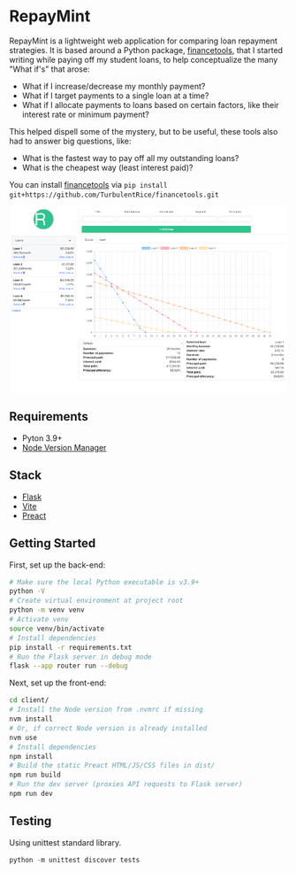 # RepayMint

RepayMint is a lightweight web application for comparing loan repayment strategies. It is based around a Python package, [financetools](https://github.com/TurbulentRice/financetools), that I started writing while paying off my student loans, to help conceptualize the many "What if's" that arose:

- What if I increase/decrease my monthly payment?
- What if I target payments to a single loan at a time?
- What if I allocate payments to loans based on certain factors, like their interest rate or minimum payment?

This helped dispell some of the mystery, but to be useful, these tools also had to answer big questions, like:

- What is the fastest way to pay off all my outstanding loans?
- What is the cheapest way (least interest paid)?

You can install [financetools](https://github.com/TurbulentRice/financetools) via `pip install git+https://github.com/TurbulentRice/financetools.git`

![RepayMint App](./examples/default.png)

## Requirements
- Pyton 3.9+
- [Node Version Manager](https://github.com/nvm-sh/nvm)

## Stack
- [Flask](https://flask.palletsprojects.com/en/3.0.x/)
- [Vite](https://vitejs.dev/)
- [Preact](https://preactjs.com/)

## Getting Started

First, set up the back-end:
```sh
# Make sure the local Python executable is v3.9+
python -V
# Create virtual environment at project root
python -m venv venv
# Activate venv
source venv/bin/activate
# Install dependencies
pip install -r requirements.txt
# Run the Flask server in debug mode
flask --app router run --debug
```

Next, set up the front-end:
```sh
cd client/
# Install the Node version from .nvmrc if missing
nvm install
# Or, if correct Node version is already installed
nvm use
# Install dependencies
npm install
# Build the static Preact HTML/JS/CSS files in dist/
npm run build
# Run the dev server (proxies API requests to Flask server)
npm run dev
```

## Testing

Using unittest standard library.

```py
python -m unittest discover tests
```
